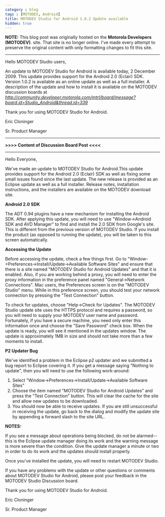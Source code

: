 ```yaml
---
category : blog
tags : [MOTODEV, Android]
title: MOTODEV Studio for Android 1.0.2 Update available
hidden: true
---
```

**NOTE:** This blog post was originally hosted on the **Motorola Developers (MOTODEV)**. site. That site is no longer online. I've made every attempt to preserve the original content with only formatting changes to fit this site.

---

Hello MOTODEV Studio users,

An update to MOTODEV Studio for Android is available today, 2 December
2009. This update provides support for the Android 2.0 (Eclair) SDK.
Version 1.0.2 is available as an online update as well as a full
installer. A description of the update and how to install it is
available on the MOTODEV discussion boards at
*http://community.developer.motorola.com/mtrl/board/message?board.id=Studio_Android&thread.id=339*

Thank you for using MOTODEV Studio for Android.

Eric Cloninger

Sr. Product Manager

------------------------------------------------------------------------

**&gt;&gt;&gt;&gt; Content of Discussion Board Post &lt;&lt;&lt;&lt;**

------------------------------------------------------------------------

Hello Everyone,

We've made an update to MOTODEV Studio for Android.This update provides
support for the Android 2.0 (Eclair) SDK as well as fixing some small
issues found since the last update. The new release is provided as an
Eclipse update as well as a full installer. Release notes, installation
instructions, and the installers are available on the MOTODEV download
site.

**Android 2.0 SDK**

The ADT 0.94 plugins have a new mechanism for installing the Android
SDK. After applying this update, you will need to use
"Window-&gt;Android SDK and AVD Manager" to find and install the 2.0 SDK
from Google's site. This is different from the previous version of
MOTODEV Studio. If you install the product (as opposed to running the
update), you will be taken to this screen automatically.

**Accessing the Update**

Before accessing the update, check a few things first. Go to
"Window-&gt;Preferences-&gt;Install/Update-&gt;Available Software Sites"
and ensure that there is a site named "MOTODEV Studio for Android
Updates" and that it is enabled. Also, if you are working behind a
proxy, you will need to enter the proxy information in the preference
panel named "General-&gt;Network Connections". Mac users, the
Preferences screen is on the "MOTODEV Studio" menu. While in this
preference screen, you should test your network connection by pressing
the "Test Connection" button.

To check for updates, choose "Help-&gt;Check for Updates". The MOTODEV
Studio update site uses the HTTPS protocol and requires a password, so
you will need to supply your MOTODEV user name and password.
Fortunately, if you have a secure machine, you need only enter this
information once and choose the "Save Password" check box. When the
update is ready, you will see it mentioned in the updates window. The
update is approximately 1MB in size and should not take more than a few
moments to install.

**P2 Updater Bug**

We've identified a problem in the Eclipse p2 updater and we submitted a
bug report to Eclipse covering it. If you get a message saying "Nothing
to update", then you will need to use the following work-around:

1.  Select "Window-&gt;Preferences-&gt;Install/Update-&gt;Available
    Software Sites"
2.  Choose the item named "MOTODEV Studio for Android Updates" and press
    the "Test Connection" button. This will clear the cache for the site
    and allow new updates to be downloaded.
3.  You should now be able to receive updates. If you are still
    unsuccessful in receiving the update, go back to the dialog and
    modify the update site by appending a forward slash to the site URL.

**NOTES:**

If you see a message about operations being blocked, do not be
alarmed--this is the Eclipse update manager doing its work and the
warning message is more severe than the condition. Give the update
manager a minute or two in order to do its work and the updates should
install properly.

Once you've installed the update, you will need to restart MOTODEV
Studio.

If you have any problems with the update or other questions or comments
about MOTODEV Studio for Android, please post your feedback in the
MOTODEV Studio Discussion board.

Thank you for using MOTODEV Studio for Android.

Eric Cloninger

Sr. Product Manager
